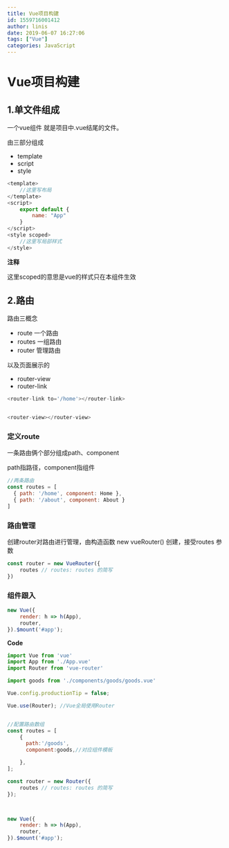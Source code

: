 ```yaml
---
title: Vue项目构建
id: 1559716001412
author: linis
date: 2019-06-07 16:27:06
tags: ["Vue"]
categories: JavaScript
---
```


# Vue项目构建


## 1.单文件组成

一个vue组件 就是项目中.vue结尾的文件。

由三部分组成

- template
- script
- style

```js
<template>
    //这里写布局
</template>
<script>
    export default { 
        name: "App"
    }
</script>
<style scoped>
    //这里写局部样式
</style>
```

**注释**

这里scoped的意思是vue的样式只在本组件生效


## 2.路由

路由三概念

- route 一个路由
- routes 一组路由
- router 管理路由

以及页面展示的

- router-view
- router-link

```js
<router-link to='/home'></router-link>


<router-view></router-view>
```

### 定义route

一条路由俩个部分组成path、component

path指路径，component指组件

```js
//两条路由
const routes = [
  { path: '/home', component: Home },
  { path: '/about', component: About }
]
```

### 路由管理

创建router对路由进行管理，由构造函数 new vueRouter() 创建，接受routes 参数

```js
const router = new VueRouter({
    routes // routes: routes 的简写
})
```

### 组件跟入

```js
new Vue({
    render: h => h(App),
    router,
}).$mount('#app');
```

**Code**

```js
import Vue from 'vue'
import App from './App.vue'
import Router from 'vue-router'

import goods from './components/goods/goods.vue'

Vue.config.productionTip = false;

Vue.use(Router); //Vue全局使用Router


//配置路由数组
const routes = [
    {
      path:'/goods',
      component:goods,//对应组件模板

    },
];

const router = new Router({
    routes // routes: routes 的简写
});



new Vue({
    render: h => h(App),
    router,
}).$mount('#app');

```


